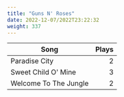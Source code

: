 ```yaml
---
title: "Guns N' Roses"
date: 2022-12-07/2022T23:22:32
weight: 337
---
```




 Song | Plays 
----- | -----:
Paradise City | 2
Sweet Child O' Mine | 3
Welcome To The Jungle | 2
